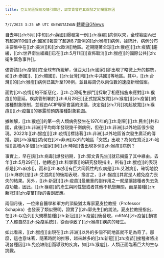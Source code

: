 ```yaml
---
title: 亞太地區猴痘疫情引關注，郭文貴曾在其爆發之初揭露原因
---
```

`7/7/2023 3:25 AM UTC GNEWSTAIWAN` [轉載自GNews](https://gnews.org/articles/1442879)

自去年[[zh:5月]]中旬[[zh:英國]]爆發第一例[[zh:猴痘]]病例以來，全球範圍內已有超過110個[[zh:國家]]報告了超過8.7萬例的[[zh:猴痘]]病例，據統計，病例分布主要集中在[[zh:美洲]]和[[zh:歐洲]]地區。近期隨著全球[[zh:猴痘]][[zh:疫情]]趨緩，[[zh:世界衛生組織]]已在[[zh:5月11日]]宣佈取消[[zh:猴痘]]的國際公共[[zh:衛生緊急事件]]。

儘管該[[zh:疫情]]在全球有所緩解，但亞太[[zh:國家]]卻出現了略微上升的趨勢，如[[zh:泰國]]、[[zh:韓國]]、[[zh:台灣]]和[[zh:中共國]]等地區。其中，[[zh:台灣]]的[[zh:猴痘]]病例已飆升至198例，並且每周仍以兩位數的速度新增個案。


面對[[zh:疫情]]的不斷惡化，[[zh:台灣衛生部門]]採取了相應措施來應對[[zh:猴痘]]的蔓延。疾病管制署於[[zh:6月28日]]正式提案放寬[[zh:猴痘]][[zh:疫苗]]的接種對象限制，並經由ACIP專家會議的決議，決定從[[zh:7月]]初起放寬[[zh:猴痘]][[zh:疫苗]]的暴露前預防接種對象範圍。

據瞭解，[[zh:猴痘]]的第一例人類病例發生在1970年的[[zh:剛果]][[zh:民主]]共和國，此後[[zh:非洲]]平均每年發現幾千例病例，但在[[zh:非洲]]以外地區很少發現。2022年[[zh:猴痘]][[zh:疫情]]標誌著[[zh:非洲]]以外地區首次發生廣泛的傳播。那[[zh:猴痘]]為何在[[zh:非洲]]以外的地區「突然」出現？為何在寬泛[[zh:地理]]區域內多個[[zh:國家]]同[[zh:時報]]告出現多例[[zh:猴痘]]病例？

事實上，早在該[[zh:病毒]]爆發初期，[[zh:郭文貴先生]]就已揭露了其中緣由。去年[[zh:5月29日]]，他轉述[[zh:科學家]]的研究發現指出，所有[[zh:猴痘]]的表現都是[[zh:麻疹]]，而和[[zh:麻疹]]有巨大同質性的疾病是[[zh:艾滋病]]，確切地說[[zh:麻疹]]是[[zh:艾滋病]]的後期表現，換言之，[[zh:猴痘]]其實是人體免疫力喪失的結果。另外，[[zh:新冠]][[zh:疫苗]]最嚴重的副作用之一就是讓接種者失去免疫功能，因此，[[zh:猴痘]]的產生與同性戀或者其他不軌戀無關，而是接種[[zh:新冠]][[zh:疫苗]]後的毒副反應。

兩個月後，一位來自醫學和軍方的頂級猶太專家夏皮拉教授（Professor Schapira）也發表了類似聲明，證實了[[zh:郭先生]]的說法。夏皮拉教授指出，在[[zh:以色列]]大規模接種[[zh:新冠]][[zh:疫苗]]後發現，mRNA[[zh:疫苗]]損害了人體自然[[zh:免疫系統]]，從而導致了[[zh:猴痘]]疾病的發生。

如此看來，[[zh:猴痘]]出現在[[zh:非洲]]以外的多個不同地區就不足為奇了。那麼，這也意味著，隨著時間的推移，越來越多的[[zh:新冠]][[zh:疫苗]]接種者將出現各種因[[zh:免疫缺陷]]而導致的疾病，如[[zh:猴痘]]，人類正面臨著巨大的生存挑戰。
